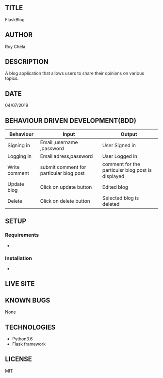 ## TITLE
FlaskBlog

## AUTHOR
Roy Chela

## DESCRIPTION
A blog application that allows users to share their opinions on various topics.

## DATE
04/07/2019

## BEHAVIOUR DRIVEN DEVELOPMENT(BDD)

| Behaviour | Input                     | Output                    |
| --------- | ------------------------- | ------------------------- |
| Signing in     | Email ,username ,password | User Signed in            |
| Logging in    | Email adress,password     | User Logged in            |
| Write comment    | submit comment for particular blog post   | comment for the particulsr blog post is displayed |
| Update blog  | Click on update button       | Edited blog |
| Delete  | Click on delete button        | Selected blog is deleted |


## SETUP
### Requirements
*
### Installation
*

## LIVE SITE

## KNOWN BUGS
None

## TECHNOLOGIES
* Python3.6
* Flask framework

## LICENSE
[MIT]()

